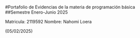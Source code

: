 #Portafolio de Evidencias de la materia de programación básica 
##Semestre Enero-Junio 2025

Matricula: 2119592
Nombre: Nahomi Loera

(05/02/2025)
